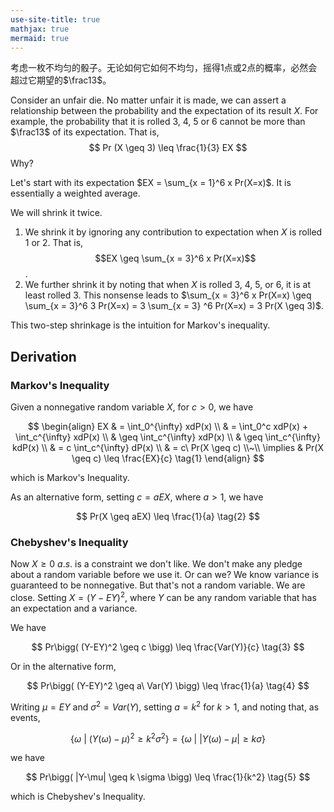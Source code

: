 ```yaml
---
use-site-title: true
mathjax: true
mermaid: true
---
```


考虑一枚不均匀的骰子。无论如何它如何不均匀，摇得1点或2点的概率，必然会超过它期望的​$\frac13$。

Consider an unfair die. No matter unfair it is made, we can assert a relationship between the probability and the expectation of its result $X$. For example, the probability that it is rolled 3, 4, 5 or 6 cannot be more than $\frac13$ of its expectation. That is,
$$
Pr (X \geq 3) \leq \frac{1}{3} EX
$$
Why?

Let's start with its expectation $EX = \sum_{x = 1}^6 x Pr(X=x)$. It is essentially a weighted average. 

We will shrink it twice. 

1. We shrink it by ignoring any contribution to expectation when $X$ is rolled $1$ or $2$. That is, $$EX \geq \sum_{x = 3}^6 x Pr(X=x)$$.
2. We further shrink it by noting that when $X$ is rolled 3, 4, 5, or 6, it is at least rolled 3. This nonsense leads to $\sum_{x = 3}^6 x Pr(X=x) \geq \sum_{x = 3}^6 3 Pr(X=x) = 3 \sum_{x = 3} ^6 Pr(X=x) = 3 Pr(X \geq 3)$.

This two-step shrinkage is the intuition for Markov's inequality.

## Derivation

### Markov's Inequality

Given a nonnegative random variable $X$,  for $c > 0$, we have

$$
\begin{align}
    EX & = \int_0^{\infty} xdP(x) \\
    & = \int_0^c xdP(x) + \int_c^{\infty} xdP(x) \\
    & \geq \int_c^{\infty} xdP(x)  \\
    & \geq \int_c^{\infty} kdP(x)  \\
    & = c \int_c^{\infty} dP(x) \\
    & = c\ Pr(X  \geq c) \\~\\
    \implies & Pr(X \geq c) \leq \frac{EX}{c} \tag{1}
\end{align}
$$

which is Markov's Inequality.

As an alternative form, setting $c = a EX$, where $a > 1$, we have

$$
Pr(X \geq aEX) \leq \frac{1}{a} \tag{2}
$$

### Chebyshev's Inequality

Now $X \geq 0\ a.s.$ is a constraint we don't like. We don't make any pledge about a random variable before we use it. Or can we? We know variance is guaranteed to be nonnegative. But that's not a random variable. We are close. Setting $X =  (Y-EY)^2$, where $Y$ can be any random variable that has an expectation and a variance. 

We have

$$
Pr\bigg( (Y-EY)^2 \geq c \bigg) \leq \frac{Var(Y)}{c} \tag{3}
$$

Or in the alternative form,

$$
Pr\bigg( (Y-EY)^2 \geq a\ Var(Y) \bigg) \leq \frac{1}{a} \tag{4}
$$

Writing $\mu = EY$ and $\sigma^2 = Var(Y)$, setting $a = k^2$ for $k > 1$, and noting that, as events,

$$
\bigg\{\omega\ \bigg|\ (Y(\omega) - \mu)^2 \geq k^2 \sigma^2 \bigg\} = \bigg\{\omega\ \bigg|\ |Y(\omega) - \mu| \geq k \sigma \bigg\}
$$

we have

$$
Pr\bigg( |Y-\mu| \geq k \sigma \bigg) \leq \frac{1}{k^2} \tag{5}
$$

which is Chebyshev's Inequality.

